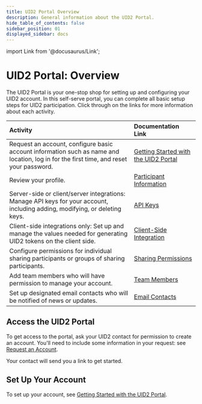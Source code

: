 ```yaml
---
title: UID2 Portal Overview
description: General information about the UID2 Portal.
hide_table_of_contents: false
sidebar_position: 01
displayed_sidebar: docs
---
```


import Link from '@docusaurus/Link';

# UID2 Portal: Overview

<!-- It includes the following:

- [Access the UID2 Portal](#access-the-uid2-portal)
- [Set Up Your Account](#set-up-your-account)
-->

The UID2 Portal is your one-stop shop for setting up and configuring your UID2 account. In this self-serve portal, you can complete all basic setup steps for UID2 participation. Click through on the links for more information about each activity.

| Activity | Documentation Link |
| :--- | :--- | 
| Request an account, configure basic account information such as name and location, log in for the first time, and reset your password. | [Getting Started with the UID2 Portal](portal-getting-started.md) |
| Review your profile. | [Participant Information](participant-info.md) |
| Server-side or client/server integrations: Manage API keys for your account, including adding, modifying, or deleting keys. | [API Keys](api-keys.md) |
| Client-side integrations only: Set up and manage the values needed for generating UID2 tokens on the client side. | [Client-Side Integration](client-side-integration.md) |
| Configure permissions for individual sharing participants or groups of sharing participants. | [Sharing Permissions](sharing-permissions.md) |
| Add team members who will have permission to manage your account. | [Team Members](team-members.md) |
| Set up designated email contacts who will be notified of news or updates. | [Email Contacts](email-contacts.md) |

## Access the UID2 Portal

To get access to the portal, ask your UID2 contact for permission to create an account. You'll need to include some information in your request: see [Request an Account](portal-getting-started.md#request-an-account).

Your contact will send you a link to get started.

## Set Up Your Account

To set up your account, see [Getting Started with the UID2 Portal](portal-getting-started.md).
